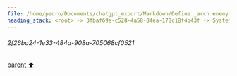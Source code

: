 ```yaml
---
file: /home/pedro/Documents/chatgpt_export/Markdown/Define _arch enemy._.md
heading_stack: <root> -> 3fbaf69e-c528-4a58-84ea-178c18f4b43f -> System -> f2935420-3d9f-46bc-bf07-34555dfed19b -> System -> aaa2eab1-9f5f-4919-83cf-d5a4d4b4526f -> User -> caef047f-360a-4597-bbac-f3a661a3fd88 -> Assistant -> aaa2f670-503d-4df7-b20a-49c59e26f3b3 -> User -> 3c4f98cf-f204-4017-8276-eddc0086428a -> Assistant -> aaa20ce4-06aa-498d-a376-390af69a4bf3 -> User -> ea632c00-bad6-442c-be2d-039d7bf6c78f -> Assistant -> aaa20d9c-0c8b-49bf-af60-a6241a0c948c -> User -> dc440093-e961-4f84-8554-0ae80cdd9612 -> Assistant -> aaa215d7-36f7-42a3-b599-72741af88bcb -> User -> 2f26ba24-1e33-484a-908a-705068cf0521
---
```

###### 2f26ba24-1e33-484a-908a-705068cf0521
[parent ⬆️](#aaa215d7-36f7-42a3-b599-72741af88bcb)
